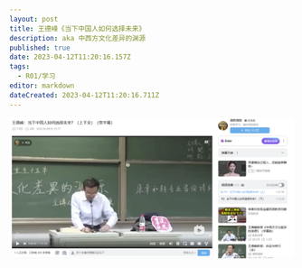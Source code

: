 ```yaml
---
layout: post
title: 王德峰《当下中国人如何选择未来》
description: aka 中西方文化差异的渊源
published: true
date: 2023-04-12T11:20:16.157Z
tags:
  - R01/学习
editor: markdown
dateCreated: 2023-04-12T11:20:16.711Z
---
```


![](/R01/纪年/2023/2023-04-12-00378-王德峰《当下中国人如何选择未来》/assets/wh.png)



